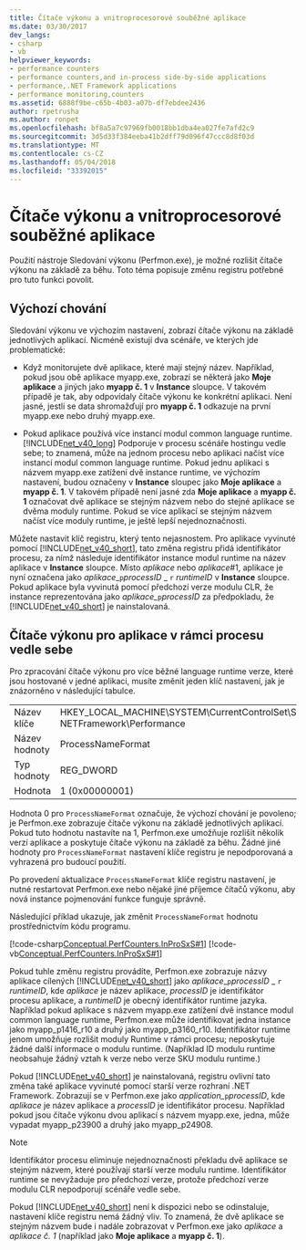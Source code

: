 ```yaml
---
title: Čítače výkonu a vnitroprocesorové souběžné aplikace
ms.date: 03/30/2017
dev_langs:
- csharp
- vb
helpviewer_keywords:
- performance counters
- performance counters,and in-process side-by-side applications
- performance,.NET Framework applications
- performance monitoring,counters
ms.assetid: 6888f9be-c65b-4b03-a07b-df7ebdee2436
author: rpetrusha
ms.author: ronpet
ms.openlocfilehash: bf8a5a7c97969fb0018bb1dba4ea027fe7afd2c9
ms.sourcegitcommit: 3d5d33f384eeba41b2dff79d096f47ccc8d8f03d
ms.translationtype: MT
ms.contentlocale: cs-CZ
ms.lasthandoff: 05/04/2018
ms.locfileid: "33392015"
---
```

# <a name="performance-counters-and-in-process-side-by-side-applications"></a>Čítače výkonu a vnitroprocesorové souběžné aplikace
Použití nástroje Sledování výkonu (Perfmon.exe), je možné rozlišit čítače výkonu na základě za běhu. Toto téma popisuje změnu registru potřebné pro tuto funkci povolit.  
  
## <a name="the-default-behavior"></a>Výchozí chování  
 Sledování výkonu ve výchozím nastavení, zobrazí čítače výkonu na základě jednotlivých aplikací. Nicméně existují dva scénáře, ve kterých jde problematické:  
  
-   Když monitorujete dvě aplikace, které mají stejný název. Například, pokud jsou obě aplikace myapp.exe, zobrazí se některá jako **Moje aplikace** a jiných jako **myapp č. 1** v **Instance** sloupce. V takovém případě je tak, aby odpovídaly čítače výkonu ke konkrétní aplikaci. Není jasné, jestli se data shromažďují pro **myapp č. 1** odkazuje na první myapp.exe nebo druhý myapp.exe.  
  
-   Pokud aplikace používá více instancí modul common language runtime. [!INCLUDE[net_v40_long](../../../includes/net-v40-long-md.md)] Podporuje v procesu scénáře hostingu vedle sebe; to znamená, může na jednom procesu nebo aplikaci načíst více instancí modul common language runtime. Pokud jednu aplikaci s názvem myapp.exe zatížení dvě instance runtime, ve výchozím nastavení, budou označeny v **Instance** sloupec jako **Moje aplikace** a **myapp č. 1**. V takovém případě není jasné zda **Moje aplikace** a **myapp č. 1** označovat dvě aplikace se stejným názvem nebo do stejné aplikace se dvěma moduly runtime. Pokud se více aplikací se stejným názvem načíst více moduly runtime, je ještě lepší nejednoznačnosti.  
  
 Můžete nastavit klíč registru, který tento nejasnostem. Pro aplikace vyvinuté pomocí [!INCLUDE[net_v40_short](../../../includes/net-v40-short-md.md)], tato změna registru přidá identifikátor procesu, za nímž následuje identifikátor instance modul runtime na název aplikace v **Instance** sloupce. Místo *aplikace* nebo *aplikace*#1, aplikace je nyní označena jako *aplikace*_`p`*processID* \_ `r` *runtimeID* v **Instance** sloupce. Pokud aplikace byla vyvinutá pomocí předchozí verze modulu CLR, že instance reprezentována jako *aplikace\_*`p`*processID* za předpokladu, že [!INCLUDE[net_v40_short](../../../includes/net-v40-short-md.md)] je nainstalovaná.  
  
## <a name="performance-counters-for-in-process-side-by-side-applications"></a>Čítače výkonu pro aplikace v rámci procesu vedle sebe  
 Pro zpracování čítače výkonu pro více běžné language runtime verze, které jsou hostované v jedné aplikaci, musíte změnit jeden klíč nastavení, jak je znázorněno v následující tabulce.  
  
|||  
|-|-|  
|Název klíče|HKEY_LOCAL_MACHINE\SYSTEM\CurrentControlSet\Services\\. NETFramework\Performance|  
|Název hodnoty|ProcessNameFormat|  
|Typ hodnoty|REG_DWORD|  
|Hodnota|1 (0x00000001)|  
  
 Hodnota 0 pro `ProcessNameFormat` označuje, že výchozí chování je povoleno; je Perfmon.exe zobrazuje čítače výkonu na základě jednotlivých aplikací. Pokud tuto hodnotu nastavíte na 1, Perfmon.exe umožňuje rozlišit několik verzí aplikace a poskytuje čítače výkonu na základě za běhu. Žádné jiné hodnoty pro `ProcessNameFormat` nastavení klíče registru je nepodporovaná a vyhrazená pro budoucí použití.  
  
 Po provedení aktualizace `ProcessNameFormat` klíče registru nastavení, je nutné restartovat Perfmon.exe nebo nějaké jiné příjemce čítačů výkonu, aby nová instance pojmenování funkce funguje správně.  
  
 Následující příklad ukazuje, jak změnit `ProcessNameFormat` hodnotu prostřednictvím kódu programu.  
  
 [!code-csharp[Conceptual.PerfCounters.InProSxS#1](../../../samples/snippets/csharp/VS_Snippets_CLR/conceptual.perfcounters.inprosxs/cs/regsetting1.cs#1)]
 [!code-vb[Conceptual.PerfCounters.InProSxS#1](../../../samples/snippets/visualbasic/VS_Snippets_CLR/conceptual.perfcounters.inprosxs/vb/regsetting1.vb#1)]  
  
 Pokud tuhle změnu registru provádíte, Perfmon.exe zobrazuje názvy aplikace cílených [!INCLUDE[net_v40_short](../../../includes/net-v40-short-md.md)] jako *aplikace*_`p`*processID* \_ `r` *runtimeID*, kde *aplikace* je název aplikace, *processID* je identifikátor procesu aplikace, a  *runtimeID* je obecný identifikátor runtime jazyka. Například pokud aplikace s názvem myapp.exe zatížení dvě instance modul common language runtime, Perfmon.exe může identifikovat jedna instance jako myapp_p1416_r10 a druhý jako myapp_p3160_r10. Identifikátor runtime jenom umožňuje rozlišit moduly Runtime v rámci procesu; neposkytuje žádné další informace o modulu runtime. (Například ID modulu runtime neobsahuje žádný vztah k verze nebo verze SKU modulu runtime.)  
  
 Pokud [!INCLUDE[net_v40_short](../../../includes/net-v40-short-md.md)] je nainstalovaná, registru ovlivní tato změna také aplikace vyvinuté pomocí starší verze rozhraní .NET Framework. Zobrazují se v Perfmon.exe jako *application_*`p`*processID*, kde *aplikace* je název aplikace a *processID* je identifikátor procesu. Například pokud jsou čítače výkonu dvou aplikací s názvem myapp.exe, jedna, může vypadat myapp_p23900 a druhý jako myapp_p24908.  
  
> [!NOTE]
>  Identifikátor procesu eliminuje nejednoznačnosti překladu dvě aplikace se stejným názvem, které používají starší verze modulu runtime. Identifikátor runtime se nevyžaduje pro předchozí verze, protože předchozí verze modulu CLR nepodporují scénáře vedle sebe.  
  
 Pokud [!INCLUDE[net_v40_short](../../../includes/net-v40-short-md.md)] není k dispozici nebo se odinstaluje, nastavení klíče registru nemá žádný vliv. To znamená, že dvě aplikace se stejným názvem bude i nadále zobrazovat v Perfmon.exe jako *aplikace* a *aplikace č. 1* (například jako **Moje aplikace** a **myapp č. 1**).
